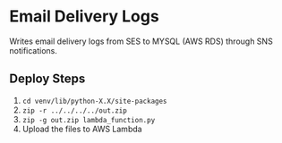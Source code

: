 # Email Delivery Logs

Writes email delivery logs from SES to MYSQL (AWS RDS) through SNS notifications.

## Deploy Steps

1. `cd venv/lib/python-X.X/site-packages`
2. `zip -r ../../../../out.zip`
3. `zip -g out.zip lambda_function.py`
4. Upload the files to AWS Lambda
